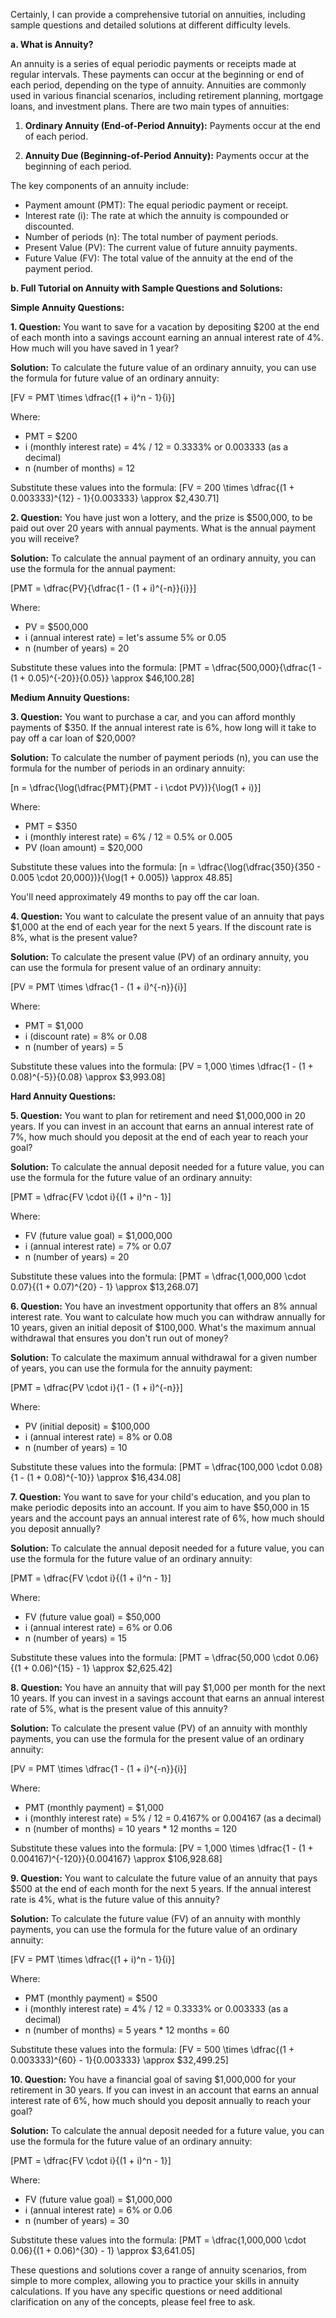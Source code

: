 Certainly, I can provide a comprehensive tutorial on annuities, including sample questions and detailed solutions at different difficulty levels. 

**a. What is Annuity?**

An annuity is a series of equal periodic payments or receipts made at regular intervals. These payments can occur at the beginning or end of each period, depending on the type of annuity. Annuities are commonly used in various financial scenarios, including retirement planning, mortgage loans, and investment plans. There are two main types of annuities:

1. **Ordinary Annuity (End-of-Period Annuity):** Payments occur at the end of each period.

2. **Annuity Due (Beginning-of-Period Annuity):** Payments occur at the beginning of each period.

The key components of an annuity include:
- Payment amount (PMT): The equal periodic payment or receipt.
- Interest rate (i): The rate at which the annuity is compounded or discounted.
- Number of periods (n): The total number of payment periods.
- Present Value (PV): The current value of future annuity payments.
- Future Value (FV): The total value of the annuity at the end of the payment period.

**b. Full Tutorial on Annuity with Sample Questions and Solutions:**

**Simple Annuity Questions:**

**1. Question:** You want to save for a vacation by depositing $200 at the end of each month into a savings account earning an annual interest rate of 4%. How much will you have saved in 1 year?

**Solution:**
To calculate the future value of an ordinary annuity, you can use the formula for future value of an ordinary annuity:

\[FV = PMT \times \dfrac{(1 + i)^n - 1}{i}\]

Where:
- PMT = $200
- i (monthly interest rate) = 4% / 12 = 0.3333% or 0.003333 (as a decimal)
- n (number of months) = 12

Substitute these values into the formula:
\[FV = 200 \times \dfrac{(1 + 0.003333)^{12} - 1}{0.003333} \approx $2,430.71\]

**2. Question:** You have just won a lottery, and the prize is $500,000, to be paid out over 20 years with annual payments. What is the annual payment you will receive?

**Solution:**
To calculate the annual payment of an ordinary annuity, you can use the formula for the annual payment:

\[PMT = \dfrac{PV}{\dfrac{1 - (1 + i)^{-n}}{i}}\]

Where:
- PV = $500,000
- i (annual interest rate) = let's assume 5% or 0.05
- n (number of years) = 20

Substitute these values into the formula:
\[PMT = \dfrac{500,000}{\dfrac{1 - (1 + 0.05)^{-20}}{0.05}} \approx $46,100.28\]

**Medium Annuity Questions:**

**3. Question:** You want to purchase a car, and you can afford monthly payments of $350. If the annual interest rate is 6%, how long will it take to pay off a car loan of $20,000?

**Solution:**
To calculate the number of payment periods (n), you can use the formula for the number of periods in an ordinary annuity:

\[n = \dfrac{\log(\dfrac{PMT}{PMT - i \cdot PV})}{\log(1 + i)}\]

Where:
- PMT = $350
- i (monthly interest rate) = 6% / 12 = 0.5% or 0.005
- PV (loan amount) = $20,000

Substitute these values into the formula:
\[n = \dfrac{\log(\dfrac{350}{350 - 0.005 \cdot 20,000})}{\log(1 + 0.005)} \approx 48.85\]

You'll need approximately 49 months to pay off the car loan.

**4. Question:** You want to calculate the present value of an annuity that pays $1,000 at the end of each year for the next 5 years. If the discount rate is 8%, what is the present value?

**Solution:**
To calculate the present value (PV) of an ordinary annuity, you can use the formula for present value of an ordinary annuity:

\[PV = PMT \times \dfrac{1 - (1 + i)^{-n}}{i}\]

Where:
- PMT = $1,000
- i (discount rate) = 8% or 0.08
- n (number of years) = 5

Substitute these values into the formula:
\[PV = 1,000 \times \dfrac{1 - (1 + 0.08)^{-5}}{0.08} \approx $3,993.08\]

**Hard Annuity Questions:**

**5. Question:** You want to plan for retirement and need $1,000,000 in 20 years. If you can invest in an account that earns an annual interest rate of 7%, how much should you deposit at the end of each year to reach your goal?

**Solution:**
To calculate the annual deposit needed for a future value, you can use the formula for the future value of an ordinary annuity:

\[PMT = \dfrac{FV \cdot i}{(1 + i)^n - 1}\]

Where:
- FV (future value goal) = $1,000,000
- i (annual interest rate) = 7% or 0.07
- n (number of years) = 20

Substitute these values into the formula:
\[PMT = \dfrac{1,000,000 \cdot 0.07}{(1 + 0.07)^{20} - 1} \approx $13,268.07\]

**6. Question:** You have an investment opportunity that offers an 8% annual interest rate. You want to calculate how much you can withdraw annually for 10 years, given an initial deposit of $100,000. What's the maximum annual withdrawal that ensures you don't run out of money?

**Solution:**
To calculate the maximum annual withdrawal for a given number of years, you can use the formula for the annuity payment:

\[PMT = \dfrac{PV \cdot i}{1 - (1 + i)^{-n}}\]

Where:
- PV (initial deposit) = $100,000
- i (annual interest rate) = 8% or 0.08
- n (number of years) = 10

Substitute these values into the formula:
\[PMT = \dfrac{100,000 \cdot 0.08}{1 - (1 + 0.08)^{-10}} \approx $16,434.08\]

**7. Question:** You want to save for your child's education, and you plan to make periodic deposits into an account. If you aim to have $50,000 in 15 years and the account pays an annual interest rate of 6%, how much should you deposit annually?

**Solution:**
To calculate the annual deposit needed for a future value, you can use the formula for the future value of an ordinary annuity:

\[PMT = \dfrac{FV \cdot i}{(1 + i)^n - 1}\]

Where:
- FV (future value goal) = $50,000
- i (annual interest rate) = 6% or 0.06
- n (number of years) = 15

Substitute these values into the formula:
\[PMT = \dfrac{50,000 \cdot 0.06}{(1 + 0.06)^{15} - 1} \approx $2,625.42\]

**8. Question:** You have an annuity that will pay $1,000 per month for the next 10 years. If you can invest in a savings account that earns an annual interest rate of 5%, what is the present value of this annuity?

**Solution:**
To calculate the present value (PV) of an annuity with monthly payments, you can use the formula for the present value of an ordinary annuity:

\[PV = PMT \times \dfrac{1 - (1 + i)^{-n}}{i}\]

Where:
- PMT (monthly payment) = $1,000
- i (monthly interest rate) = 5% / 12 = 0.4167% or 0.004167 (as a decimal)
- n (number of months) = 10 years * 12 months = 120

Substitute these values into the formula:
\[PV = 1,000 \times \dfrac{1 - (1 + 0.004167)^{-120}}{0.004167} \approx $106,928.68\]

**9. Question:** You want to calculate the future value of an annuity that pays $500 at the end of each month for the next 5 years. If the annual interest rate is 4%, what is the future value of this annuity?

**Solution:**
To calculate the future value (FV) of an annuity with monthly payments, you can use the formula for the future value of an ordinary annuity:

\[FV = PMT \times \dfrac{(1 + i)^n - 1}{i}\]

Where:
- PMT (monthly payment) = $500
- i (monthly interest rate) = 4% / 12 = 0.3333% or 0.003333 (as a decimal)
- n (number of months) = 5 years * 12 months = 60

Substitute these values into the formula:
\[FV = 500 \times \dfrac{(1 + 0.003333)^{60} - 1}{0.003333} \approx $32,499.25\]

**10. Question:** You have a financial goal of saving $1,000,000 for your retirement in 30 years. If you can invest in an account that earns an annual interest rate of 6%, how much should you deposit annually to reach your goal?

**Solution:**
To calculate the annual deposit needed for a future value, you can use the formula for the future value of an ordinary annuity:

\[PMT = \dfrac{FV \cdot i}{(1 + i)^n - 1}\]

Where:
- FV (future value goal) = $1,000,000
- i (annual interest rate) = 6% or 0.06
- n (number of years) = 30

Substitute these values into the formula:
\[PMT = \dfrac{1,000,000 \cdot 0.06}{(1 + 0.06)^{30} - 1} \approx $3,641.05\]

These questions and solutions cover a range of annuity scenarios, from simple to more complex, allowing you to practice your skills in annuity calculations. If you have any specific questions or need additional clarification on any of the concepts, please feel free to ask.